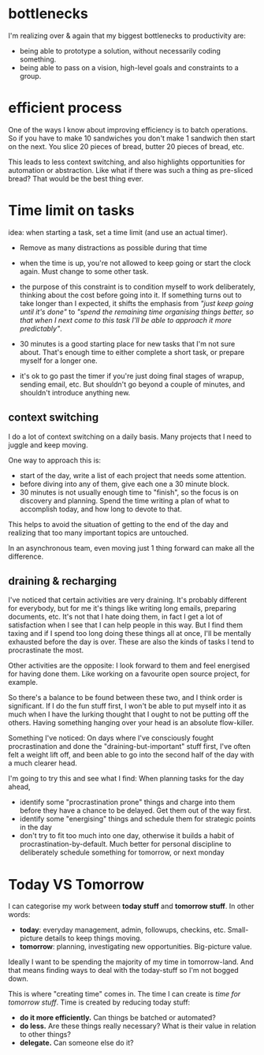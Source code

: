 # bottlenecks

I'm realizing over & again that my biggest bottlenecks to productivity are:
- being able to prototype a solution, without necessarily coding something.
- being able to pass on a vision, high-level goals and constraints to a group.

# efficient process

One of the ways I know about improving efficiency is to batch operations. So if you have to make 10 sandwiches you don't make 1 sandwich then start on the next. You slice 20 pieces of bread, butter 20 pieces of bread, etc.

This leads to less context switching, and also highlights opportunities for automation or abstraction. Like what if there was such a thing as pre-sliced bread? That would be the best thing ever.

# Time limit on tasks

idea: when starting a task, set a time limit (and use an actual timer).

- Remove as many distractions as possible during that time
- when the time is up, you're not allowed to keep going or start the clock again. Must change to some other task.
- the purpose of this constraint is to condition myself to work deliberately, thinking about the cost before going into it. If something turns out to take longer than I expected, it shifts the emphasis from _"just keep going until it's done"_ to _"spend the remaining time organising things better, so that when I next come to this task I'll be able to approach it more predictably"_.

- 30 minutes is a good starting place for new tasks that I'm not sure about. That's enough time to either complete a short task, or prepare myself for a longer one.

- it's ok to go past the timer if you're just doing final stages of wrapup, sending email, etc. But shouldn't go beyond a couple of minutes, and shouldn't introduce anything new.

## context switching

I do a lot of context switching on a daily basis. Many projects that I need to juggle and keep moving.

One way to approach this is:

- start of the day, write a list of each project that needs some attention.
- before diving into any of them, give each one a 30 minute block.
- 30 minutes is not usually enough time to "finish", so the focus is on discovery and planning. Spend the time writing a plan of what to accomplish today, and how long to devote to that.

This helps to avoid the situation of getting to the end of the day and realizing that too many important topics are untouched.

In an asynchronous team, even moving just 1 thing forward can make all the difference.

## draining & recharging

I've noticed that certain activities are very draining. It's probably different for everybody, but for me it's things like writing long emails, preparing documents, etc. It's not that I hate doing them, in fact I get a lot of satisfaction when I see that I can help people in this way. But I find them taxing and if I spend too long doing these things all at once, I'll be mentally exhausted before the day is over. These are also the kinds of tasks I tend to procrastinate the most.

Other activities are the opposite: I look forward to them and feel energised for having done them. Like working on a favourite open source project, for example.

So there's a balance to be found between these two, and I think order is significant. If I do the fun stuff first, I won't be able to put myself into it as much when I have the lurking thought that I ought to not be putting off the others. Having something hanging over your head is an absolute flow-killer.

Something I've noticed: On days where I've consciously fought procrastination and done the "draining-but-important" stuff first, I've often felt a weight lift off, and been able to go into the second half of the day with a much clearer head.

I'm going to try this and see what I find: When planning tasks for the day ahead,

- identify some "procrastination prone" things and charge into them before they have a chance to be delayed. Get them out of the way first.
- identify some "energising" things and schedule them for strategic points in the day
- don't try to fit too much into one day, otherwise it builds a habit of procrastination-by-default. Much better for personal discipline to deliberately schedule something for tomorrow, or next monday

# Today VS Tomorrow

I can categorise my work between **today stuff** and **tomorrow stuff**. In other words:

- **today**: everyday management, admin, followups, checkins, etc. Small-picture details to keep things moving.
- **tomorrow**: planning, investigating new opportunities. Big-picture value.

Ideally I want to be spending the majority of my time in tomorrow-land. And that means finding ways to deal with the today-stuff so I'm not bogged down.

This is where "creating time" comes in. The time I can create is _time for tomorrow stuff_. Time is created by reducing today stuff:

- **do it more efficiently.** Can things be batched or automated?
- **do less.** Are these things really necessary? What is their value in relation to other things?
- **delegate.** Can someone else do it?
